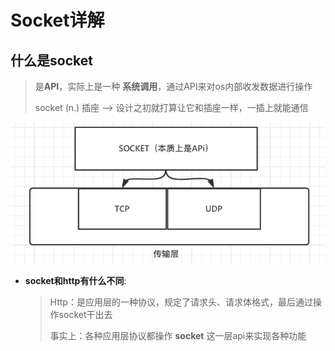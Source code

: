 # **Socket详解**

## 什么是socket

> 是**API**，实际上是一种 **系统调用**，通过API来对os内部收发数据进行操作
>
> socket (n.) 插座 ——> 设计之初就打算让它和插座一样，一插上就能通信

![image-20211219232912987](pics/Socket_1.jpg)

- **socket和http有什么不同**:

  > Http：是应用层的一种协议，规定了请求头、请求体格式，最后通过操作socket干出去
  >
  > 事实上：各种应用层协议都操作 **socket** 这一层api来实现各种功能

